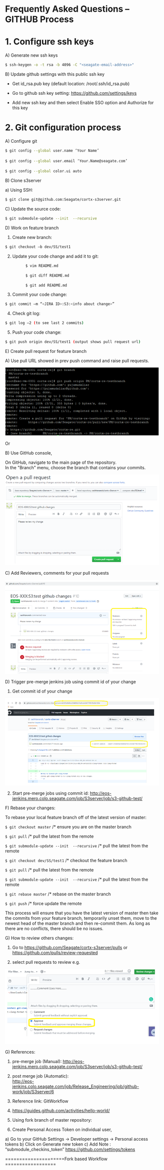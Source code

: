 # Frequently Asked Questions – GITHUB Process 

# 1. Configure ssh keys 

A) Generate new ssh keys 
```sh
$ ssh-keygen -o -t rsa -b 4096 -C "<seagate-email-address>"  
```
B) Update github settings with this public ssh key
  - Get id_rsa.pub key (default location: /root/.ssh/id_rsa.pub) 

  - Go to github ssh key setting: https://github.com/settings/keys 

  - Add new ssh key and then select Enable SSO option and Authorize for this key

# 2. Git configuration process 

A) Configure git 
```sh
$ git config --global user.name ‘Your Name’ 

$ git config --global user.email ‘Your.Name@seagate.com’ 

$ git config --global color.ui auto 
```

B) Clone s3server  

a) Using SSH: 
```sh
$ git clone git@github.com:Seagate/cortx-s3server.git 
```

C) Update the source code:  
```sh
$ git submodule-update --init  --recursive
```

D) Work on feature branch  

1) Create new branch: 
```sh
$ git checkout –b dev/SS/test1
```

2) Update your code change and add it to git:  
                           
             $ vim README.md 

             $ git diff README.md 

             $ git add README.md 

3)  Commit your code change:
```sh
$ git commit –m “<JIRA ID>:S3:<info about change>”
```

4)  Check git log:
```sh
$ git log –2 (to see last 2 commits)
```

5)  Push your code change:
```sh
$ git push origin dev/SS/test1 (output shows pull request url)
```
E)  Create pull request for feature branch 

A) Use pull URL showed in prev push command and raise pull requests. 

<img src="images/image1.PNG">

Or  

B) Use GitHub console,  

On GitHub, navigate to the main page of the repository.   
In the "Branch" menu, choose the branch that contains your commits. 

<img src="images/image2.PNG">

C) Add Reviewers, comments for your pull requests 

<img src="images/image3.PNG">

D) Trigger pre-merge jenkins job using commit id of your change 

1) Get commit id of your change 

<img src="images/image4.PNG">

2) Start pre-merge jobs using commit id: 
http://eos-jenkins.mero.colo.seagate.com/job/S3server/job/s3-github-test/ 

F) Rebase your changes: 

To rebase your local feature branch off of the latest version of master: 

`$ git checkout master`                               /* ensure you are on the master branch 

`$ git pull`                                          /* pull the latest from the remote 

`$ git submodule-update --init  --recursive`          /* pull the latest from the remote  

`$ git checkout dev/SS/test1`                         /* checkout the feature branch 

`$ git pull`                                          /* pull the latest from the remote 

`$ git submodule-update --init  --recursive`          /* pull the latest from the remote 

`$ git rebase master`                                 /* rebase on the master branch 

`$ git push`                                          /* force update the remote 

 
This process will ensure that you have the latest version of master then take the commits from your feature branch, temporarily unset them, move to the newest head of the master branch and then re-commit them. As long as there are no conflicts, there should be no issues.

G) How to review others changes: 
1) Go to https://github.com/Seagate/cortx-s3server/pulls 
                   or 
    https://github.com/pulls/review-requested
    
2) select pull requests to review e.g. 
 
 <img src="images/image5.PNG">

G)  References: 

  1) pre-merge job (Manual):
     http://eos-jenkins.mero.colo.seagate.com/job/S3server/job/s3-github-test/ 

  2) post merge job (Automatic):  
     http://eos-jenkins.colo.seagate.com/job/Release_Engineering/job/github-work/job/S3server/6 

  3) Reference link: GitWorkflow

  4) https://guides.github.com/activities/hello-world/ 


3) Using fork branch of master repository: 

  1) Create Personal Access Token on individual user,
  
  a) Go to your GitHub Settings -> Developer settings -> Personal access tokens 
  b) Click on Generate new token 
  c) Add Note : “submodule_checkins_token” 
     https://github.com/settings/tokens 


=====================Fork based Workflow ================== 

